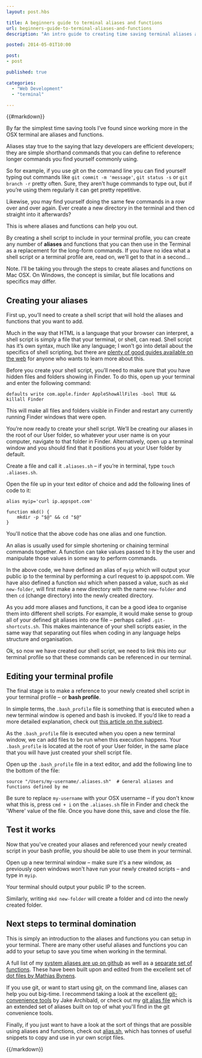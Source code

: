 ```yaml
---
layout: post.hbs

title: A beginners guide to terminal aliases and functions
url: beginners-guide-to-terminal-aliases-and-functions
description: "An intro guide to creating time saving terminal aliases and functions in Mac OSX."

posted: 2014-05-01T10:00

post:
- post

published: true

categories:
  - "Web Development"
  - "terminal"

---
```


{{#markdown}}

By far the simplest time saving tools I’ve found since working more in the OSX terminal are aliases and functions.

Aliases stay true to the saying that lazy developers are efficient developers; they are simple shorthand commands that you can define to reference longer commands you find yourself commonly using.

So for example, if you use git on the command line you can find yourself typing out commands like `git commit -m 'message'`, `git status -s` or `git branch -r` pretty often.  Sure, they aren't huge commands to type out, but if you’re using them regularly it can get pretty repetitive.

Likewise, you may find yourself doing the same few commands in a row over and over again.  Ever create a new directory in the terminal and then cd straight into it afterwards?

This is where aliases and functions can help you out.

By creating a shell script to include in your terminal profile, you can create any number of **aliases** and functions that you can then use in the Terminal as a replacement for the long-form commands.  If you have no idea what a shell script or a terminal profile are, read on, we’ll get to that in a second…

Note. I’ll be taking you through the steps to create aliases and functions on Mac OSX.  On Windows, the concept is similar, but file locations and specifics may differ.


## Creating your aliases

First up, you’ll need to create a shell script that will hold the aliases and functions that you want to add.

Much in the way that HTML is a language that your browser can interpret, a shell script is simply a file that your terminal, or shell, can read.  Shell script has it’s own syntax, much like any language;  I won’t go into detail about the specifics of shell scripting, but there are [plenty of good guides available on the web](http://www.howtogeek.com/67469/the-beginners-guide-to-shell-scripting-the-basics/) for anyone who wants to learn more about this.

Before you create your shell script, you’ll need to make sure that you have hidden files and folders showing in Finder.  To do this, open up your terminal and enter the following command:

	defaults write com.apple.finder AppleShowAllFiles -bool TRUE && killall Finder

This will make all files and folders visible in Finder and restart any currently running Finder windows that were open.

You’re now ready to create your shell script.  We’ll be creating our aliases in the root of our User folder, so whatever your user name is on your computer, navigate to that folder in Finder.  Alternatively, open up a terminal window and you should find that it positions you at your User folder by default.

Create a file and call it `.aliases.sh` – if you’re in terminal, type `touch .aliases.sh`.

Open the file up in your text editor of choice and add the following lines of code to it:

	alias myip='curl ip.appspot.com'

	function mkd() {
		mkdir -p "$@" && cd "$@"
	}

You'll notice that the above code has one alias and one function.

An alias is usually used for simple shortening or chaining terminal commands together.  A function can take values passed to it by the user and manipulate those values in some way to perform commands.

In the above code, we have defined an alias of `myip` which will output your public ip to the terminal by performing a curl request to ip.appspot.com.  We have also defined a function `mkd` which when passed a value, such as `mkd new-folder`, will first make a new directory with the name `new-folder` and then `cd` (change directory) into the newly created directory.

As you add more aliases and functions, it can be a good idea to organise them into different shell scripts.  For example, it would make sense to group all of your defined git aliases into one file – perhaps called `.git-shortcuts.sh`.  This makes maintenance of your shell scripts easier, in the same way that separating out files when coding in any language helps structure and organisation.

Ok, so now we have created our shell script, we need to link this into our terminal profile so that these commands can be referenced in our terminal.


## Editing your terminal profile

The final stage is to make a reference to your newly created shell script in your terminal profile – or **bash profile**.

In simple terms, the `.bash_profile` file is something that is executed when a new terminal window is opened and bash is invoked.  If you’d like to read a more detailed explanation, check out [this article on the subject](http://hacktux.com/bash/bashrc/bash_profile).

As the `.bash_profile` file is executed when you open a new terminal window, we can add files to be run when this execution happens.  Your `.bash_profile` is located at the root of your User folder, in the same place that you will have just created your shell script file.

Open up the `.bash_profile` file in a text editor, and add the following line to the bottom of the file:

	source "/Users/my-username/.aliases.sh"  # General aliases and functions defined by me

Be sure to replace `my-username` with your OSX username – if you don't know what this is, press `cmd + i` on the `.aliases.sh` file in Finder and check the 'Where' value of the file.  Once you have done this, save and close the file.


## Test it works

Now that you've created your aliases and referenced your newly created script in your bash profile, you should be able to use them in your terminal.

Open up a new terminal window – make sure it's a new window, as previously open windows won't have run your newly created scripts – and type in `myip`.

Your terminal should output your public IP to the screen.

Similarly, writing `mkd new-folder` will create a folder and cd into the newly created folder.


## Next steps to terminal domination

This is simply an introduction to the aliases and functions you can setup in your terminal.  There are many other useful aliases and functions you can add to your setup to save you time when working in the terminal.

A full list of my [system aliases are up on github](https://github.com/ashleynolan/dotfiles/blob/master/.aliases) as well as a [separate set of functions](https://github.com/ashleynolan/dotfiles/blob/master/.functions).  These have been built upon and edited from the excellent set of [dot files by Mathias Bynens](https://github.com/mathiasbynens/dotfiles).

If you use git, or want to start using git, on the command line, aliases can help you out big-time.  I recommend taking a look at the excellent [git-convenience tools](https://github.com/jakearchibald/git-convenience) by Jake Archibald, or check out my [git alias file](https://github.com/ashleynolan/dotfiles/blob/master/.git-shortcuts.sh) which is an extended set of aliases built on top of what you'll find in the git convenience tools.

Finally, if you just want to have a look at the sort of things that are possible using aliases and functions, check out [alias.sh](alias.sh), which has tonnes of useful snippets to copy and use in yur own script files.

{{/markdown}}
